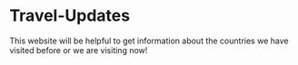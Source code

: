 # Travel-Updates
This website will be helpful to get information about the countries we have visited before or we are visiting now!
